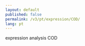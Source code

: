 ```yaml
---
layout: default
published: false
permalink: /v3/pt/expression/COD/
lang: pt
---
```


expression analysis COD
